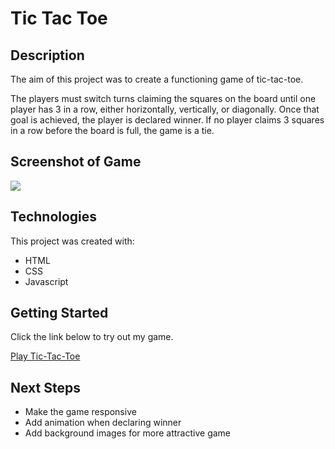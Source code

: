 <h1>Tic Tac Toe</h1>
<h2>Description</h2>
<p>The aim of this project was to create a functioning game of tic-tac-toe.</p>
<p>The players must switch turns claiming the squares on the board until one player has 3 in a row, either horizontally, vertically, or diagonally. Once that goal is achieved, the player is declared winner. If no player claims 3 squares in a row before the board is full, the game is a tie.</p>
<h2>Screenshot of Game</h2>
<img src="https://i.imgur.com/HlQCDfH.png">
<h2>Technologies</h2>
<p>This project was created with:</p>
<ul>
<li>HTML</li>
<li>CSS</li>
<li>Javascript</li>
</ul>
<h2>Getting Started</h2>
<p>Click the link below to try out my game.</p>
<a href="#">Play Tic-Tac-Toe</a>
<h2>Next Steps</h2>
<ul>
<li>Make the game responsive</li>
<li>Add animation when declaring winner</li>
<li>Add background images for more attractive game</li>
</ul>
